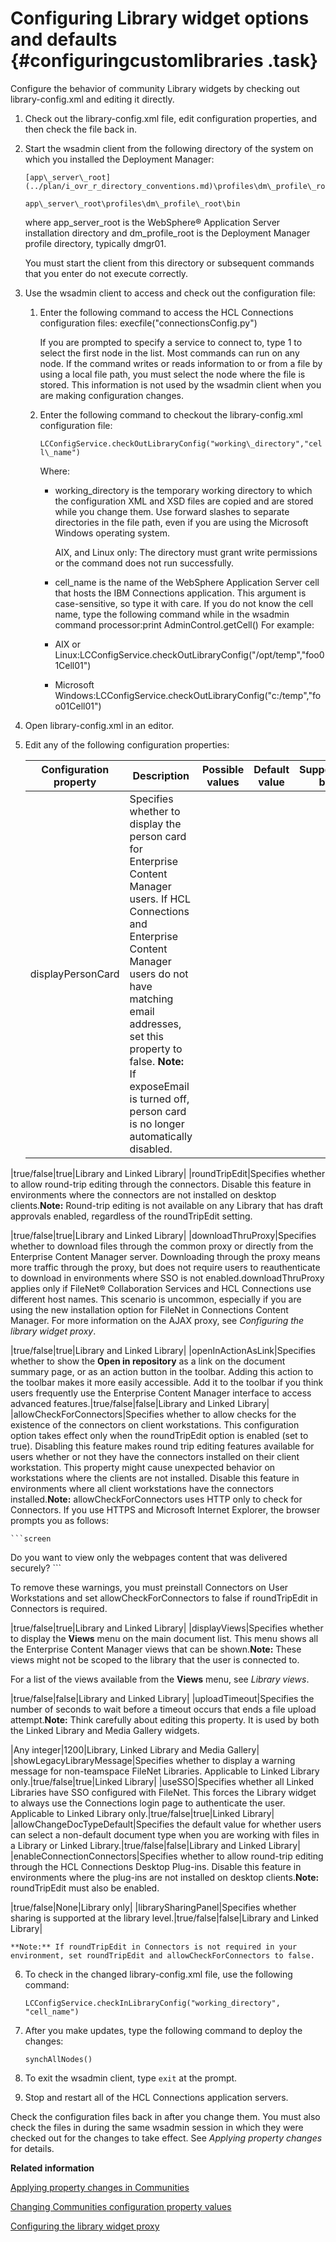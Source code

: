 # Configuring Library widget options and defaults {#configuringcustomlibraries .task}

Configure the behavior of community Library widgets by checking out library-config.xml and editing it directly.

1.  Check out the library-config.xml file, edit configuration properties, and then check the file back in.
2.  Start the wsadmin client from the following directory of the system on which you installed the Deployment Manager:

    ```
    [app\_server\_root](../plan/i_ovr_r_directory_conventions.md)\profiles\dm\_profile\_root\bin
    ```

    ```
    app\_server\_root\profiles\dm\_profile\_root\bin
    ```

    where app\_server\_root is the WebSphere® Application Server installation directory and dm\_profile\_root is the Deployment Manager profile directory, typically dmgr01.

    You must start the client from this directory or subsequent commands that you enter do not execute correctly.

3.  Use the wsadmin client to access and check out the configuration file:

    1.  Enter the following command to access the HCL Connections configuration files: execfile\("connectionsConfig.py"\)

        If you are prompted to specify a service to connect to, type 1 to select the first node in the list. Most commands can run on any node. If the command writes or reads information to or from a file by using a local file path, you must select the node where the file is stored. This information is not used by the wsadmin client when you are making configuration changes.

    2.  Enter the following command to checkout the library-config.xml configuration file:

        `LCConfigService.checkOutLibraryConfig("working\_directory","cell\_name")`

        Where:

        -   working\_directory is the temporary working directory to which the configuration XML and XSD files are copied and are stored while you change them. Use forward slashes to separate directories in the file path, even if you are using the Microsoft Windows operating system.

            AIX, and Linux only: The directory must grant write permissions or the command does not run successfully.

        -   cell\_name is the name of the WebSphere Application Server cell that hosts the IBM Connections application. This argument is case-sensitive, so type it with care. If you do not know the cell name, type the following command while in the wsadmin command processor:print AdminControl.getCell\(\)
        For example:

        -   AIX or Linux:LCConfigService.checkOutLibraryConfig\("/opt/temp","foo01Cell01"\)
        -   Microsoft Windows:LCConfigService.checkOutLibraryConfig\("c:/temp","foo01Cell01"\)
4.  Open library-config.xml in an editor.

5.  Edit any of the following configuration properties:

    |Configuration property|Description|Possible values|Default value|Supported by|
    |----------------------|-----------|---------------|-------------|------------|
    |displayPersonCard|Specifies whether to display the person card for Enterprise Content Manager users. If HCL Connections and Enterprise Content Manager users do not have matching email addresses, set this property to false. **Note:** If exposeEmail is turned off, person card is no longer automatically disabled.

|true/false|true|Library and Linked Library|
    |roundTripEdit|Specifies whether to allow round-trip editing through the connectors. Disable this feature in environments where the connectors are not installed on desktop clients.**Note:** Round-trip editing is not available on any Library that has draft approvals enabled, regardless of the roundTripEdit setting.

|true/false|true|Library and Linked Library|
    |downloadThruProxy|Specifies whether to download files through the common proxy or directly from the Enterprise Content Manager server. Downloading through the proxy means more traffic through the proxy, but does not require users to reauthenticate to download in environments where SSO is not enabled.downloadThruProxy applies only if FileNet® Collaboration Services and HCL Connections use different host names. This scenario is uncommon, especially if you are using the new installation option for FileNet in Connections Content Manager. For more information on the AJAX proxy, see *Configuring the library widget proxy*.

|true/false|true|Library and Linked Library|
    |openInActionAsLink|Specifies whether to show the **Open in repository** as a link on the document summary page, or as an action button in the toolbar. Adding this action to the toolbar makes it more easily accessible. Add it to the toolbar if you think users frequently use the Enterprise Content Manager interface to access advanced features.|true/false|false|Library and Linked Library|
    |allowCheckForConnectors|Specifies whether to allow checks for the existence of the connectors on client workstations. This configuration option takes effect only when the roundTripEdit option is enabled \(set to true\). Disabling this feature makes round trip editing features available for users whether or not they have the connectors installed on their client workstation. This property might cause unexpected behavior on workstations where the clients are not installed. Disable this feature in environments where all client workstations have the connectors installed.**Note:** allowCheckForConnectors uses HTTP only to check for Connectors. If you use HTTPS and Microsoft Internet Explorer, the browser prompts you as follows:

    ```screen
Do you want to view only the webpages content that was delivered securely?
    ```

To remove these warnings, you must preinstall Connectors on User Workstations and set allowCheckForConnectors to false if roundTripEdit in Connectors is required.

|true/false|true|Library and Linked Library|
    |displayViews|Specifies whether to display the **Views** menu on the main document list. This menu shows all the Enterprise Content Manager views that can be shown.**Note:** These views might not be scoped to the library that the user is connected to.

 For a list of the views available from the **Views** menu, see *Library views*.

|true/false|false|Library and Linked Library|
    |uploadTimeout|Specifies the number of seconds to wait before a timeout occurs that ends a file upload attempt.**Note:** Think carefully about editing this property. It is used by both the Linked Library and Media Gallery widgets.

|Any integer|1200|Library, Linked Library and Media Gallery|
    |showLegacyLibraryMessage|Specifies whether to display a warning message for non-teamspace FileNet Libraries. Applicable to Linked Library only.|true/false|true|Linked Library|
    |useSSO|Specifies whether all Linked Libraries have SSO configured with FileNet. This forces the Library widget to always use the Connections login page to authenticate the user. Applicable to Linked Library only.|true/false|true|Linked Library|
    |allowChangeDocTypeDefault|Specifies the default value for whether users can select a non-default document type when you are working with files in a Library or Linked Library.|true/false|false|Library and Linked Library|
    |enableConnectionConnectors|Specifies whether to allow round-trip editing through the HCL Connections Desktop Plug-ins. Disable this feature in environments where the plug-ins are not installed on desktop clients.**Note:** roundTripEdit must also be enabled.

|true/false|None|Library only|
    |librarySharingPanel|Specifies whether sharing is supported at the library level.|true/false|false|Library and Linked Library|

    **Note:** If roundTripEdit in Connectors is not required in your environment, set roundTripEdit and allowCheckForConnectors to false.

6.  To check in the changed library-config.xml file, use the following command:

    ```
    LCConfigService.checkInLibraryConfig("working_directory", "cell_name")
    ```

7.  After you make updates, type the following command to deploy the changes:

    ```
    synchAllNodes()
    ```

8.  To exit the wsadmin client, type `exit` at the prompt.

9.  Stop and restart all of the HCL Connections application servers.


Check the configuration files back in after you change them. You must also check the files in during the same wsadmin session in which they were checked out for the changes to take effect. See *Applying property changes* for details.

**Related information**  


[Applying property changes in Communities](../admin/t_admin_communities_save_changes.md)

[Changing Communities configuration property values](../admin/t_admin_communities_changing_config.md)

[Configuring the library widget proxy](../secure/t_admin_communities_library_proxy.md)

